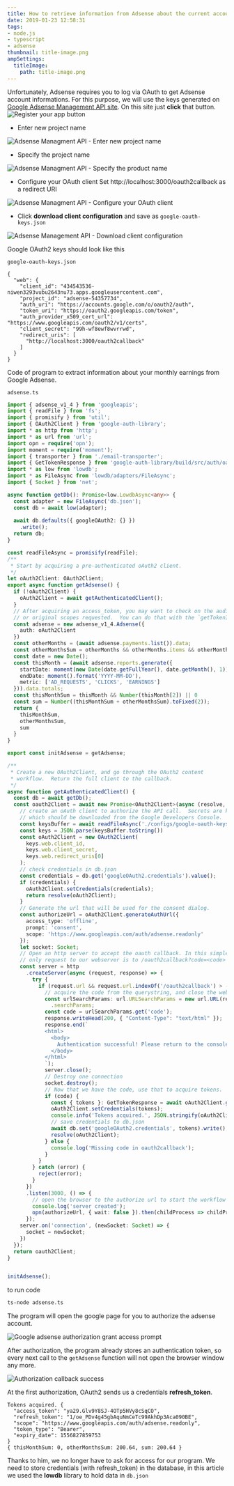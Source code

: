 ```yaml
---
title: How to retrieve information from Adsense about the current account balance.
date: 2019-01-23 12:58:31
tags:
- node.js
- typescript
- adsense
thumbnail: title-image.png
ampSettings:
  titleImage:
    path: title-image.png
---
```


Unfortunately, Adsense requires you to log via OAuth to get Adsense account informations. For this purpose, we will use the keys generated on [Google Adsense Management API site](https://developers.google.com/adsense/management/getting_started). On this site just **click** that button.
![Register your app button](how-to-retrieve-information-from-adsense-about-the-current-account-balance/register-your-app-button.png)

- Enter new project name

![Adsense Managment API - Enter new project name](Adsense-Managment-API-Enter-new-project-name.png)

- Specify the project name

![Adsense Managment API - Specify the product name](Adsense-Managment-API-Specify-the-product-name.png)

- Configure your OAuth client
  Set http://localhost:3000/oauth2callback as a redirect URI

![Adsense Managment API - Configure your OAuth client](Adsense-Managment-API-Configure-your-OAuth-client.png)

- Click **download client configuration** and save as `google-oauth-keys.json`

![Adsense Management API - Download client configuration](Adsense-Management-API-Download-client-configuration.png)


Google OAuth2 keys should look like this

`google-oauth-keys.json`

```
{
  "web": {
    "client_id": "434543536-niwen3293vubu2643nu73.apps.googleusercontent.com",
    "project_id": "adsense-54357734",
    "auth_uri": "https://accounts.google.com/o/oauth2/auth",
    "token_uri": "https://oauth2.googleapis.com/token",
    "auth_provider_x509_cert_url": "https://www.googleapis.com/oauth2/v1/certs",
    "client_secret": "99h-wf8ewf8wvrrwd",
    "redirect_uris": [
      "http://localhost:3000/oauth2callback"
    ]
  }
}
```

Code of program to extract information about your monthly earnings from Google Adsense.

`adsense.ts`
```typescript
import { adsense_v1_4 } from 'googleapis';
import { readFile } from 'fs';
import { promisify } from 'util';
import { OAuth2Client } from 'google-auth-library';
import * as http from 'http';
import * as url from 'url';
import opn = require('opn');
import moment = require('moment');
import { transporter } from './email-transporter';
import { GetTokenResponse } from 'google-auth-library/build/src/auth/oauth2client';
import * as low from 'lowdb';
import * as FileAsync from 'lowdb/adapters/FileAsync';
import { Socket } from 'net';

async function getDb(): Promise<low.LowdbAsync<any>> {
  const adapter = new FileAsync('db.json');
  const db = await low(adapter);
  
  await db.defaults({ googleOAuth2: {} })
    .write();
  return db;
}

const readFileAsync = promisify(readFile);
/**
 * Start by acquiring a pre-authenticated oAuth2 client.
 */
let oAuth2Client: OAuth2Client;
export async function getAdsense() {
  if (!oAuth2Client) {
    oAuth2Client = await getAuthenticatedClient();
  }
  // After acquiring an access_token, you may want to check on the audience, expiration,
  // or original scopes requested.  You can do that with the `getTokenInfo` method.
  const adsense = new adsense_v1_4.Adsense({
    auth: oAuth2Client
  })
  const otherMonths = (await adsense.payments.list()).data;
  const otherMonthsSum = otherMonths && otherMonths.items && otherMonths.items.reduce((sum, item) => sum + Number(item.paymentAmount), 0) || 0;
  const date = new Date();
  const thisMonth = (await adsense.reports.generate({
    startDate: moment(new Date(date.getFullYear(), date.getMonth(), 1)).format('YYYY-MM-DD'),
    endDate: moment().format('YYYY-MM-DD'),
    metric: ['AD_REQUESTS', 'CLICKS', 'EARNINGS']
  })).data.totals;
  const thisMonthSum = thisMonth && Number(thisMonth[2]) || 0
  const sum = Number((thisMonthSum + otherMonthsSum).toFixed(2));
  return {
    thisMonthSum,
    otherMonthsSum,
    sum
  }
}

export const initAdsense = getAdsense;

/**
 * Create a new OAuth2Client, and go through the OAuth2 content
 * workflow.  Return the full client to the callback.
 */
async function getAuthenticatedClient() {
  const db = await getDb();
  const oauth2Client = await new Promise<OAuth2Client>(async (resolve, reject) => {
    // create an oAuth client to authorize the API call.  Secrets are kept in a `keys.json` file,
    // which should be downloaded from the Google Developers Console.
    const keysBuffer = await readFileAsync('./configs/google-oauth-keys.json');
    const keys = JSON.parse(keysBuffer.toString())
    const oAuth2Client = new OAuth2Client(
      keys.web.client_id,
      keys.web.client_secret,
      keys.web.redirect_uris[0]
    );
    // check credentials in db.json
    const credentials = db.get('googleOAuth2.credentials').value();
    if (credentials) {
      oAuth2Client.setCredentials(credentials);
      return resolve(oAuth2Client);
    }
    // Generate the url that will be used for the consent dialog.
    const authorizeUrl = oAuth2Client.generateAuthUrl({
      access_type: 'offline',
      prompt: 'consent',
      scope: 'https://www.googleapis.com/auth/adsense.readonly'
    });
    let socket: Socket;
    // Open an http server to accept the oauth callback. In this simple example, the
    // only request to our webserver is to /oauth2callback?code=<code>
    const server = http
      .createServer(async (request, response) => {
        try {
          if (request.url && request.url.indexOf('/oauth2callback') > -1) {
            // acquire the code from the querystring, and close the web server.
            const urlSearchParams: url.URLSearchParams = new url.URL(request.url, 'http://localhost:3000')
              .searchParams;
            const code = urlSearchParams.get('code');
            response.writeHead(200, { "Content-Type": "text/html" });  
            response.end(`
            <html>
              <body>
                Authentication successful! Please return to the console.
              </body>
            </html>
            `);
            server.close();
            // Destroy one connection
            socket.destroy();
            // Now that we have the code, use that to acquire tokens.
            if (code) {
              const { tokens }: GetTokenResponse = await oAuth2Client.getToken(code);
              oAuth2Client.setCredentials(tokens);
              console.info('Tokens acquired.', JSON.stringify(oAuth2Client.credentials, null, 2));
              // save credentials to db.json
              await db.set('googleOAuth2.credentials', tokens).write();
              resolve(oAuth2Client);
            } else {
              console.log('Missing code in oauth2callback');
            }
          }
        } catch (error) {
          reject(error);
        }
      })
      .listen(3000, () => {
        // open the browser to the authorize url to start the workflow
        console.log('server created');
        opn(authorizeUrl, { wait: false }).then(childProcess => childProcess.unref());
      });
    server.on('connection', (newSocket: Socket) => {
      socket = newSocket;
    })
  });
  return oauth2Client;
}


initAdsense();
```

to run code

```bash
ts-node adsense.ts
```

The program will open the google page for you to authorize the adsense account.

![Google adsense authorization grant access prompt](authorization-access-grant.png)

After authorization, the program already stores an authentication token, so every next call to the `getAdsense` function will not open the browser window any more.

![Authorization callback success](Auth-success-callback.png)

At the first authorization, OAuth2 sends us a credentials **refresh_token**. 

```
Tokens acquired. {
  "access_token": "ya29.Glv9Y8SJ-4OTp5HVy8cSqCO",
  "refresh_token": "1/oe_PDv4g45gbAquNmCeTc99AkhDp3Aca090BE",
  "scope": "https://www.googleapis.com/auth/adsense.readonly",
  "token_type": "Bearer",
  "expiry_date": 1556827859753
}
{ thisMonthSum: 0, otherMonthsSum: 200.64, sum: 200.64 }
```

Thanks to him, we no longer have to ask for access for our program. We need to store credentials (with refresh_token) in the database, in this article we used the **lowdb** library to hold data in `db.json`